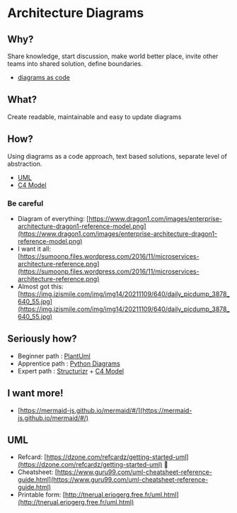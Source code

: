 # Architecture Diagrams
## Why?
Share knowledge, start discussion, make world better place, invite other teams into shared solution, define boundaries.
* [diagrams as code](https://www.thoughtworks.com/radar/techniques/diagrams-as-code)
## What?
Create readable, maintainable and easy to update diagrams
## How?
Using diagrams as a code approach, text based solutions, separate level of abstraction.
* [UML](https://en.wikipedia.org/wiki/Unified_Modeling_Language)
* [C4 Model](https://c4model.com/)
### Be careful
* Diagram of everything: [https://www.dragon1.com/images/enterprise-architecture-dragon1-reference-model.png](https://www.dragon1.com/images/enterprise-architecture-dragon1-reference-model.png)
* I want it all: [https://sumoonp.files.wordpress.com/2016/11/microservices-architecture-reference.png](https://sumoonp.files.wordpress.com/2016/11/microservices-architecture-reference.png)
* Almost got this: [https://img.izismile.com/img/img14/20211109/640/daily_picdump_3878_640_55.jpg](https://img.izismile.com/img/img14/20211109/640/daily_picdump_3878_640_55.jpg)
## Seriously how?
* Beginner path : [PlantUml](plantuml/README.md)
* Apprentice path : [Python Diagrams](py-diagrams/README.md)
* Expert path : [Structurizr](structurizr/README.md) + [C4 Model](https://c4model.com/)
## I want more!
* [https://mermaid-js.github.io/mermaid/#/](https://mermaid-js.github.io/mermaid/#/)
## UML
* Refcard: [https://dzone.com/refcardz/getting-started-uml](https://dzone.com/refcardz/getting-started-uml) 🐙
* Cheatsheet: [https://www.guru99.com/uml-cheatsheet-reference-guide.html](https://www.guru99.com/uml-cheatsheet-reference-guide.html)
* Printable form: [http://tnerual.eriogerg.free.fr/uml.html](http://tnerual.eriogerg.free.fr/uml.html)